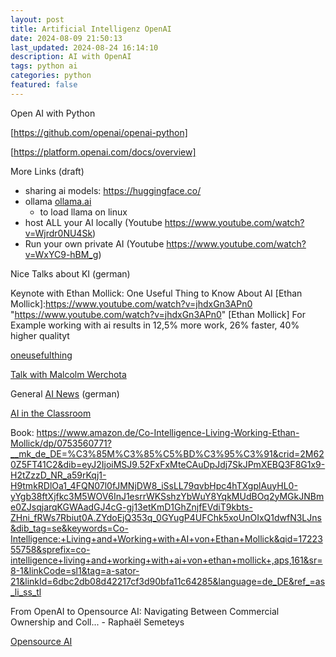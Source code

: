 ```yaml
---
layout: post
title: Artificial Intelligenz OpenAI
date: 2024-08-09 21:50:13
last_updated: 2024-08-24 16:14:10
description: AI with OpenAI
tags: python ai
categories: python
featured: false
---
```


Open AI with Python

[https://github.com/openai/openai-python]: https://github.com/openai/openai-python "https://github.com/openai/openai-python"
[https://github.com/openai/openai-python]

[https://platform.openai.com/docs/overview]: https://platform.openai.com/docs/overview "https://platform.openai.com/docs/overview"
[https://platform.openai.com/docs/overview]


[ollama.ai]:https://ollama.ai "https://ollama.ai"

More Links (draft)

- sharing ai models: https://huggingface.co/
- ollama [ollama.ai]
    - to load llama on linux
- host ALL your AI locally (Youtube <a href="https://www.youtube.com/watch?v=Wjrdr0NU4Sk">
  https://www.youtube.com/watch?v=Wjrdr0NU4Sk</a>)
- Run your own private AI (Youtube
  <a href="https://www.youtube.com/watch?v=WxYC9-hBM_g">https://www.youtube.com/watch?v=WxYC9-hBM_g</a>)



Nice Talks about KI (german)

Keynote with Ethan Mollick: One Useful Thing to Know About AI 
[Ethan Mollick]:https://www.youtube.com/watch?v=jhdxGn3APn0 "https://www.youtube.com/watch?v=jhdxGn3APn0"
[Ethan Mollick]
For Example working with ai results in 12,5% more work, 26% faster, 40% higher qualityt

[oneusefulthing]:https://www.oneusefulthing.org/p/on-speaking-to-ai "https://www.oneusefulthing.org/p/on-speaking-to-ai"
[oneusefulthing]

[Talk with Malcolm Werchota]:https://www.youtube.com/watch?v=7i70ssKwiNk "https://www.youtube.com/watch?v=7i70ssKwiNk"
[Talk with Malcolm Werchota]

[AI News]:https://www.youtube.com/@neulandpro "https://www.youtube.com/@neulandpro"
General [AI News] (german)

[AI in the Classroom]:https://www.youtube.com/watch?v=8FnOkxj0ZuA "https://www.youtube.com/watch?v=8FnOkxj0ZuA"
[AI in the Classroom]

Book: 
https://www.amazon.de/Co-Intelligence-Living-Working-Ethan-Mollick/dp/0753560771?__mk_de_DE=%C3%85M%C3%85%C5%BD%C3%95%C3%91&crid=2M620Z5FT41C2&dib=eyJ2IjoiMSJ9.52FxFxMteCAuDpJdj7SkJPmXEBQ3F8G1x9-H2tZzzD_NR_a59rKqj1-H9tmkRDlOa1_4FQN07l0fJMNjDW8_iSsLL79qvbHpc4hTXgplAuyHL0-yYgb38ftXjfkc3M5WOV6InJ1esrrWKSshzYbWuY8YqkMUdBOq2yMGkJNBme0ZJsqjarqKGWAadGJ4cG-gj13etKmD1GhZnjfEVdiT9kbts-ZHni_fRWs7Rbiut0A.ZYdoEjQ353q_0GYugP4UFChk5xoUnOIxQ1dwfN3LJns&dib_tag=se&keywords=Co-Intelligence:+Living+and+Working+with+AI+von+Ethan+Mollick&qid=1722355758&sprefix=co-intelligence+living+and+working+with+ai+von+ethan+mollick+,aps,161&sr=8-1&linkCode=sl1&tag=a-sator-21&linkId=6dbc2db08d42217cf3d90bfa11c64285&language=de_DE&ref_=as_li_ss_tl

 
From OpenAI to Opensource AI: Navigating Between Commercial Ownership and Coll... - Raphaël Semeteys

[Opensource AI]:https://www.youtube.com/watch?v=xspN9eWu22Y "https://www.youtube.com/watch?v=xspN9eWu22Y"
[Opensource AI]